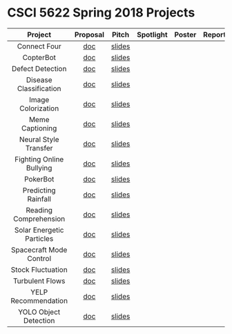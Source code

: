 # CSCI 5622 Spring 2018 Projects

| Project          | Proposal      | Pitch  | Spotlight  | Poster | Report  | 
|:----------------:|:-------------:|:------:|:----------:|:------:|:-------:|
| Connect Four     | [doc](https://www.cs.colorado.edu/~ketelsen/files/courses/csci5622/project_pitches/ConnectFour/proposal.pdf) | [slides](https://www.cs.colorado.edu/~ketelsen/files/courses/csci5622/project_pitches/ConnectFour/presentation.pdf)	    | 	         |        |		    |
| CopterBot        | [doc](https://www.cs.colorado.edu/~ketelsen/files/courses/csci5622/project_pitches/CopterBot/proposal.pdf) | [slides](https://www.cs.colorado.edu/~ketelsen/files/courses/csci5622/project_pitches/CopterBot/presentation.pdf)	    | 	         |        |		    |
| Defect Detection        | [doc](https://www.cs.colorado.edu/~ketelsen/files/courses/csci5622/project_pitches/DefectDetection/proposal.pdf) | [slides](https://www.cs.colorado.edu/~ketelsen/files/courses/csci5622/project_pitches/DefectDetection/presentation.pdf)	    | 	         |        |		    |
| Disease Classification| [doc](https://www.cs.colorado.edu/~ketelsen/files/courses/csci5622/project_pitches/DiseaseClassification/proposal.pdf) | [slides](https://www.cs.colorado.edu/~ketelsen/files/courses/csci5622/project_pitches/DiseaseClassification/presentation.pdf)	    | 	         |        |		    |
| Image Colorization| [doc](https://www.cs.colorado.edu/~ketelsen/files/courses/csci5622/project_pitches/ImageColorization/proposal.pdf) | [slides](https://www.cs.colorado.edu/~ketelsen/files/courses/csci5622/project_pitches/ImageColorization/presentation.pdf)	    | 	         |        |		    |
| Meme Captioning| [doc](https://www.cs.colorado.edu/~ketelsen/files/courses/csci5622/project_pitches/MemeCaptioning/proposal.pdf) | [slides](https://www.cs.colorado.edu/~ketelsen/files/courses/csci5622/project_pitches/MemeCaptioning/presentation.pdf)	    | 	         |        |		    |
| Neural Style Transfer| [doc](https://www.cs.colorado.edu/~ketelsen/files/courses/csci5622/project_pitches/NeuralStyleTransfer/proposal.pdf) | [slides](https://www.cs.colorado.edu/~ketelsen/files/courses/csci5622/project_pitches/NeuralStyleTransfer/presentation.pdf)	    | 	         |        |		    |
| Fighting Online Bullying| [doc](https://www.cs.colorado.edu/~ketelsen/files/courses/csci5622/project_pitches/OnlineBullying/proposal.pdf) | [slides](https://www.cs.colorado.edu/~ketelsen/files/courses/csci5622/project_pitches/OnlineBullying/presentation.pdf)	    | 	         |        |		    |
| PokerBot| [doc](https://www.cs.colorado.edu/~ketelsen/files/courses/csci5622/project_pitches/PokerBot/proposal.pdf) | [slides](https://www.cs.colorado.edu/~ketelsen/files/courses/csci5622/project_pitches/PokerBot/presentation.pdf)	    | 	         |        |		    |
| Predicting Rainfall| [doc](https://www.cs.colorado.edu/~ketelsen/files/courses/csci5622/project_pitches/PredictingRainfall/proposal.pdf) | [slides](https://www.cs.colorado.edu/~ketelsen/files/courses/csci5622/project_pitches/PredictingRainfall/presentation.pdf)	    | 	         |        |		    |
| Reading Comprehension| [doc](https://www.cs.colorado.edu/~ketelsen/files/courses/csci5622/project_pitches/ReadingComprehension/proposal.pdf) | [slides](https://www.cs.colorado.edu/~ketelsen/files/courses/csci5622/project_pitches/ReadingComprehension/presentation.pdf)	    | 	         |        |		    |
| Solar Energetic Particles| [doc](https://www.cs.colorado.edu/~ketelsen/files/courses/csci5622/project_pitches/SolarEnergeticParticles/proposal.pdf) | [slides](https://www.cs.colorado.edu/~ketelsen/files/courses/csci5622/project_pitches/SolarEnergeticParticles/presentation.pdf)	    | 	         |        |		    |
| Spacecraft Mode Control| [doc](https://www.cs.colorado.edu/~ketelsen/files/courses/csci5622/project_pitches/SpacecraftModeControl/proposal.pdf) | [slides](https://www.cs.colorado.edu/~ketelsen/files/courses/csci5622/project_pitches/SpacecraftModeControl/presentation.pdf)	    | 	         |        |		    |
| Stock Fluctuation| [doc](https://www.cs.colorado.edu/~ketelsen/files/courses/csci5622/project_pitches/StockFluctuation/proposal.pdf) | [slides](https://www.cs.colorado.edu/~ketelsen/files/courses/csci5622/project_pitches/StockFluctuation/presentation.pdf)	    | 	         |        |		    |
| Turbulent Flows| [doc](https://www.cs.colorado.edu/~ketelsen/files/courses/csci5622/project_pitches/TurbulentFlows/proposal.pdf) | [slides](https://www.cs.colorado.edu/~ketelsen/files/courses/csci5622/project_pitches/TurbulentFlows/presentation.pdf)	    | 	         |        |		    |
| YELP Recommendation| [doc](https://www.cs.colorado.edu/~ketelsen/files/courses/csci5622/project_pitches/YelpRecommendation/proposal.pdf) | [slides](https://www.cs.colorado.edu/~ketelsen/files/courses/csci5622/project_pitches/YelpRecommendation/presentation.pdf)	    | 	         |        |		    |
| YOLO Object Detection| [doc](https://www.cs.colorado.edu/~ketelsen/files/courses/csci5622/project_pitches/YoloObjectDetection/proposal.pdf) | [slides](https://www.cs.colorado.edu/~ketelsen/files/courses/csci5622/project_pitches/YoloObjectDetection/presentation.pdf)	    | 	         |        |		    |

